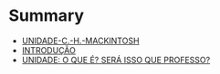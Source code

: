 # Summary

* [UNIDADE-C.-H.-MACKINTOSH](README.md)
* [INTRODUÇÃO](introducao.md)
* [UNIDADE: O QUE É? SERÁ ISSO QUE PROFESSO?](unidade_o_que_e_sera_isso_que_professo.md)
